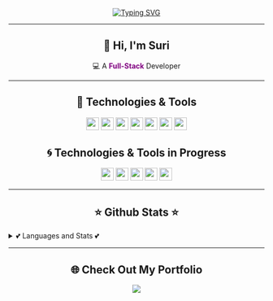 <p align="center">
<a href="https://github.com/SrDarf">
  <img src="https://readme-typing-svg.herokuapp.com?color=45F7D3&center=true&vCenter=true&lines=Hey!+I'm+Suri+Your+Next+Developer;I'm+Glad+to+see+you+here+%F0%9F%92%BB" alt="Typing SVG" />
</a>
</p>

---

<h2 align="center">👋 Hi, I'm Suri</h2>
<p align="center">
  💻 A <strong style="color:purple">Full-Stack</strong> Developer<br>
</p>

---

<h2 align="center">🔧 Technologies & Tools</h2>
<p align="center">
  <img src="https://img.shields.io/badge/javascript-%23F7DF1E.svg?&style=for-the-badge&logo=javascript&logoColor=black" height="25"/>
  <img src="https://img.shields.io/badge/html-ffa500.svg?style=for-the-badge&logo=html5&logoColor=white" height="25" />
  <img src="https://img.shields.io/badge/css-7273ff.svg?style=for-the-badge&logo=css3&logoColor=white" height="25" />
  <img src="https://img.shields.io/badge/node.js-%2343853D.svg?&style=for-the-badge&logo=node.js&logoColor=white" height="25"/>
  <img src="https://img.shields.io/badge/git-%23F7DF1E.svg?&style=for-the-badge&logo=git&logoColor=black" height="25"/>
  <img src="https://img.shields.io/badge/mysql-00000F?style=for-the-badge&logo=mysql&logoColor=white" height="25"/>
  <img src="https://img.shields.io/badge/kotlin-%23095A9A.svg?&style=for-the-badge&logo=kotlin&logoColor=white" height="25"/>
</p>

<h2 align="center">🌀 Technologies & Tools in Progress</h2>
<p align="center">
  <img src="https://img.shields.io/badge/csharp-00000F?style=for-the-badge&logo=csharp&logoColor=white" height="25"/>
  <img src="https://img.shields.io/badge/typescript-blue.svg?&style=for-the-badge&logo=typescript&logoColor=white" height="25"/>
  <img src="https://img.shields.io/badge/java-964b00?style=for-the-badge&logo=java&logoColor=white" height="25"/>
  <img src="https://img.shields.io/badge/c++-00000F?style=for-the-badge&logo=cplusplus&logoColor=3a369c" height="25"/>
  <img src="https://img.shields.io/badge/react-blue.svg?style=for-the-badge&logo=react&logoColor=white" height="25"/>
</p>

---

<h2 align="center">⭐ Github Stats ⭐</h2>
<details>
  <summary>💕 Languages and Stats 💕</summary>
  <br>
  <p align="center">
    <a href="https://github.com/srdarf">
      <img src="https://github-readme-stats.vercel.app/api?username=srdarf&show_icons=true&theme=tokyonight&line_height=27" alt="GitHub Stats" />
      <img src="https://github-readme-stats.vercel.app/api/top-langs/?username=srdarf&langs_count=8&layout=compact&theme=tokyonight" alt="Top Languages" />
    </a>
  </p>
</details>

---

<h2 align="center">🌐 Check Out My Portfolio</h2>
<p align="center">
  <a href="https://srdarf.github.io/MyPortifolio/Portifolio/Main/" onclick="alert('Coming soon...')" target="_blank">
    <img src="https://img.shields.io/badge/Portfolio-Click%20Here-blue?style=for-the-badge" />
  </a>
</p>
